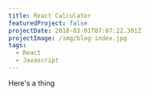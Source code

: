 ```yaml
---
title: React Calculator
featuredProject: false
projectDate: 2018-03-01T07:07:22.301Z
projectImage: /img/blog-index.jpg
tags:
  - React
  - Javascript
---
```

Here's a thing
